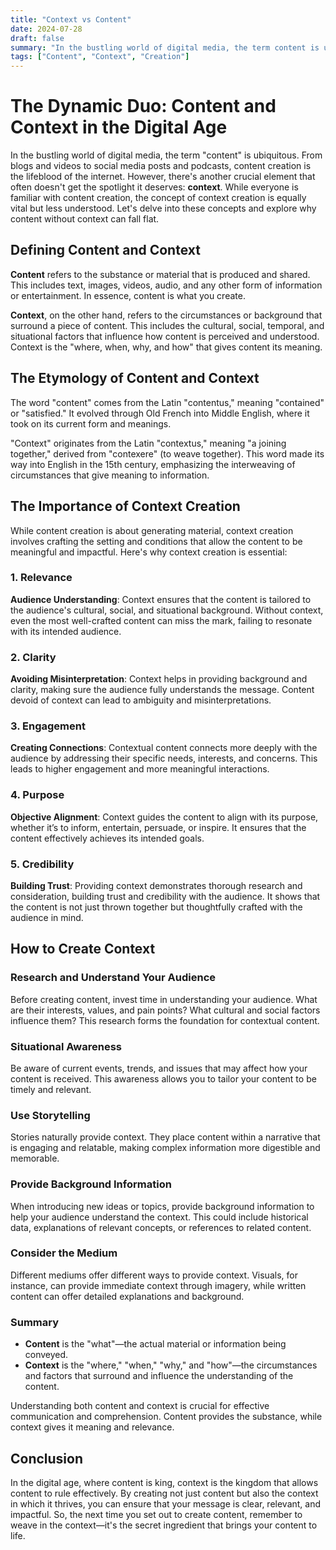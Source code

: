 ```yaml
---
title: "Context vs Content"
date: 2024-07-28
draft: false
summary: "In the bustling world of digital media, the term content is ubiquitous. While content creation is about generating material, context creation involves crafting the setting and conditions that allow the content to be meaningful and impactful."
tags: ["Content", "Context", "Creation"]
---
```


# The Dynamic Duo: Content and Context in the Digital Age

In the bustling world of digital media, the term "content" is ubiquitous. From blogs and videos to social media posts and podcasts, content creation is the lifeblood of the internet. However, there's another crucial element that often doesn't get the spotlight it deserves: **context**. While everyone is familiar with content creation, the concept of context creation is equally vital but less understood. Let's delve into these concepts and explore why content without context can fall flat.

## Defining Content and Context

**Content** refers to the substance or material that is produced and shared. This includes text, images, videos, audio, and any other form of information or entertainment. In essence, content is what you create.

**Context**, on the other hand, refers to the circumstances or background that surround a piece of content. This includes the cultural, social, temporal, and situational factors that influence how content is perceived and understood. Context is the "where, when, why, and how" that gives content its meaning.

## The Etymology of Content and Context

The word "content" comes from the Latin "contentus," meaning "contained" or "satisfied." It evolved through Old French into Middle English, where it took on its current form and meanings.

"Context" originates from the Latin "contextus," meaning "a joining together," derived from "contexere" (to weave together). This word made its way into English in the 15th century, emphasizing the interweaving of circumstances that give meaning to information.

## The Importance of Context Creation

While content creation is about generating material, context creation involves crafting the setting and conditions that allow the content to be meaningful and impactful. Here's why context creation is essential:

### 1. Relevance

**Audience Understanding**: Context ensures that the content is tailored to the audience's cultural, social, and situational background. Without context, even the most well-crafted content can miss the mark, failing to resonate with its intended audience.

### 2. Clarity

**Avoiding Misinterpretation**: Context helps in providing background and clarity, making sure the audience fully understands the message. Content devoid of context can lead to ambiguity and misinterpretations.

### 3. Engagement

**Creating Connections**: Contextual content connects more deeply with the audience by addressing their specific needs, interests, and concerns. This leads to higher engagement and more meaningful interactions.

### 4. Purpose

**Objective Alignment**: Context guides the content to align with its purpose, whether it’s to inform, entertain, persuade, or inspire. It ensures that the content effectively achieves its intended goals.

### 5. Credibility

**Building Trust**: Providing context demonstrates thorough research and consideration, building trust and credibility with the audience. It shows that the content is not just thrown together but thoughtfully crafted with the audience in mind.

## How to Create Context

### Research and Understand Your Audience

Before creating content, invest time in understanding your audience. What are their interests, values, and pain points? What cultural and social factors influence them? This research forms the foundation for contextual content.

### Situational Awareness

Be aware of current events, trends, and issues that may affect how your content is received. This awareness allows you to tailor your content to be timely and relevant.

### Use Storytelling

Stories naturally provide context. They place content within a narrative that is engaging and relatable, making complex information more digestible and memorable.

### Provide Background Information

When introducing new ideas or topics, provide background information to help your audience understand the context. This could include historical data, explanations of relevant concepts, or references to related content.

### Consider the Medium

Different mediums offer different ways to provide context. Visuals, for instance, can provide immediate context through imagery, while written content can offer detailed explanations and background.

### Summary

- **Content** is the "what"—the actual material or information being conveyed.
- **Context** is the "where," "when," "why," and "how"—the circumstances and factors that surround and influence the understanding of the content.

Understanding both content and context is crucial for effective communication and comprehension. Content provides the substance, while context gives it meaning and relevance.

## Conclusion

In the digital age, where content is king, context is the kingdom that allows content to rule effectively. By creating not just content but also the context in which it thrives, you can ensure that your message is clear, relevant, and impactful. So, the next time you set out to create content, remember to weave in the context—it's the secret ingredient that brings your content to life.
